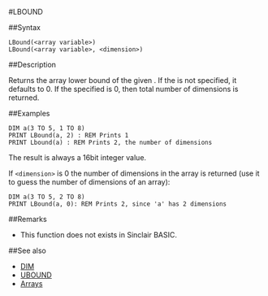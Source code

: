#LBOUND

##Syntax

```
LBound(<array variable>)
LBound(<array variable>, <dimension>)
```


##Description

Returns the array lower bound of the given <dimension>. If the <dimension> is not specified, it defaults to 0.
If the specified <dimension> is 0, then total number of dimensions is returned.

##Examples

```
DIM a(3 TO 5, 1 TO 8)
PRINT LBound(a, 2) : REM Prints 1
PRINT Lbound(a) : REM Prints 2, the number of dimensions
```

The result is always a 16bit integer value.


If `<dimension>` is 0 the number of dimensions in the array is returned
(use it to guess the number of dimensions of an array):

```
DIM a(3 TO 5, 2 TO 8)
PRINT LBound(a, 0): REM Prints 2, since 'a' has 2 dimensions
```


##Remarks

* This function does not exists in Sinclair BASIC.

##See also

* [DIM](dim.md)
* [UBOUND](ubound.md)
* [Arrays](types.md)
